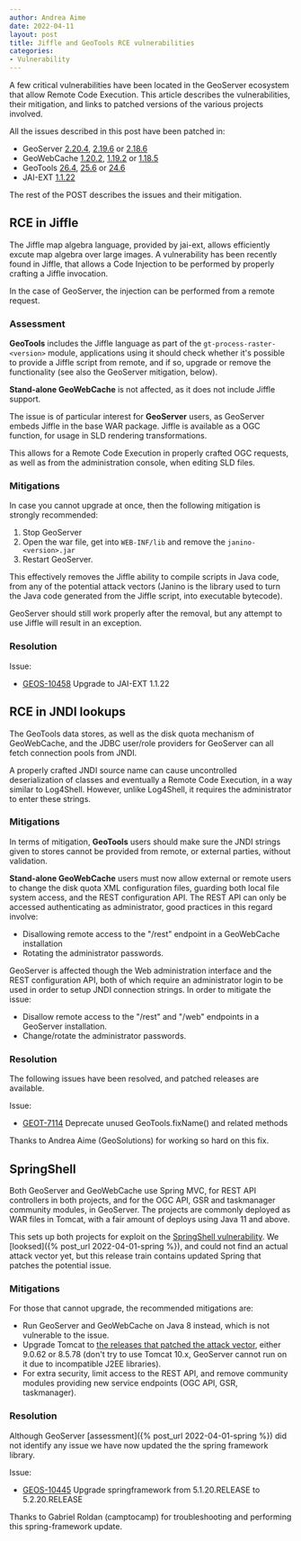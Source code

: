 ```yaml
---
author: Andrea Aime
date: 2022-04-11
layout: post
title: Jiffle and GeoTools RCE vulnerabilities
categories:
- Vulnerability
---
```


A few critical vulnerabilities have been located in the GeoServer ecosystem that 
allow Remote Code Execution. This article describes the vulnerabilities, their mitigation,
and links to patched versions of the various projects involved.

All the issues described in this post have been patched in:

* GeoServer [2.20.4](/release/2.20.4/), [2.19.6](/release/2.19.6/) or [2.18.6](/release/2.198.6/)
* GeoWebCache [1.20.2](https://sourceforge.net/projects/geowebcache/files/geowebcache/1.20.2/), [1.19.2](https://sourceforge.net/projects/geowebcache/files/geowebcache/1.19.2/) or [1.18.5](https://sourceforge.net/projects/geowebcache/files/geowebcache/1.18.5/)
* GeoTools [26.4](https://sourceforge.net/projects/geotools/files/GeoTools%2026%20Releases/26.4/), [25.6](https://sourceforge.net/projects/geotools/files/GeoTools%2025%20Releases/25.6/) or [24.6](https://sourceforge.net/projects/geotools/files/GeoTools%2025%20Releases/24.6/)
* JAI-EXT [1.1.22](https://github.com/geosolutions-it/jai-ext/releases/tag/1.1.22)

The rest of the POST describes the issues and their mitigation.

## RCE in Jiffle

The Jiffle map algebra language, provided by jai-ext, allows efficiently excute map algebra over large images.
A vulnerability has been recently found in Jiffle, that allows a Code Injection to be performed by properly crafting a Jiffle invocation.

In the case of GeoServer, the injection can be performed from a remote request.

### Assessment

**GeoTools** includes the Jiffle language as part of the ``gt-process-raster-<version>`` module, applications
using it should check whether it's possible to provide a Jiffle script from remote, and if so, upgrade
or remove the functionality (see also the GeoServer mitigation, below).

**Stand-alone GeoWebCache** is not affected, as it does not include Jiffle support.

The issue is of particular interest for **GeoServer** users, as GeoServer embeds Jiffle in the base WAR
package. Jiffle is available as a OGC function, for usage in SLD rendering transformations.

This allows for a Remote Code Execution in properly crafted OGC requests, as well as from the
administration console, when editing SLD files.

### Mitigations

In case you cannot upgrade at once, then the following mitigation is strongly recommended:

1. Stop GeoServer
2. Open the war file, get into ``WEB-INF/lib`` and remove the ``janino-<version>.jar``
3. Restart GeoServer.

This effectively removes the Jiffle ability to compile scripts in Java code, from any of the potential
attack vectors (Janino is the library used to turn the Java code generated from the Jiffle script,
into executable bytecode). 

GeoServer should still work properly after the removal, but any attempt to use Jiffle will result in an exception.

### Resolution

Issue:

* [GEOS-10458](https://osgeo-org.atlassian.net/browse/GEOS-10458) Upgrade to JAI-EXT 1.1.22

## RCE in JNDI lookups

The GeoTools data stores, as well as the disk quota mechanism of GeoWebCache, and the JDBC user/role
providers for GeoServer can all fetch connection pools from JNDI.

A properly crafted JNDI source name can cause uncontrolled deserialization of classes and eventually
a Remote Code Execution, in a way similar to Log4Shell. However, unlike Log4Shell, it requires the
administrator to enter these strings.

### Mitigations

In terms of mitigation, **GeoTools** users should make sure the JNDI strings given to stores cannot
be provided from remote, or external parties, without validation.

**Stand-alone GeoWebCache** users must now allow external or remote users to change the 
disk quota XML configuration files, guarding both local file system access, and the REST
configuration API. The REST API can only be accessed authenticating as administrator, 
good practices in this regard involve:
- Disallowing remote access to the "/rest" endpoint in a GeoWebCache installation
- Rotating the administrator passwords.

GeoServer is affected though the Web administration interface and the REST configuration API,
both of which require an administrator login to be used in order to setup JNDI connection strings.
In order to mitigate the issue:
- Disallow remote access to the "/rest" and "/web" endpoints in a GeoServer installation.
- Change/rotate the administrator passwords.

### Resolution

The following issues have been resolved, and patched releases are available.

Issue:

* [GEOT-7114](https://osgeo-org.atlassian.net/browse/GEOT-7114) Deprecate unused GeoTools.fixName() and related methods

Thanks to Andrea Aime (GeoSolutions) for working so hard on this fix.

## SpringShell

Both GeoServer and GeoWebCache use Spring MVC, for REST API controllers in both projects,
and for the OGC API, GSR and taskmanager community  modules, in GeoServer.
The projects are commonly deployed as WAR files in Tomcat, with a fair amount of deploys
using Java 11 and above.

This sets up both projects for exploit on the [SpringShell vulnerability](https://spring.io/blog/2022/03/31/spring-framework-rce-early-announcement).
We [looksed]({% post_url 2022-04-01-spring %}), and could not find an actual attack vector yet, but
this release train contains updated Spring that patches the potential issue.

### Mitigations

For those that cannot upgrade, the recommended mitigations are:
- Run GeoServer and GeoWebCache on Java 8 instead, which is not vulnerable to the issue.
- Upgrade Tomcat to [the releases that patched the attack vector](https://spring.io/blog/2022/04/01/spring-framework-rce-mitigation-alternative), either 9.0.62 or 8.5.78 (don't try to use Tomcat 10.x, GeoServer cannot run on it due to incompatible J2EE libraries).
- For extra security, limit access to the REST API, and remove community modules providing new service endpoints (OGC API, GSR, taskmanager).

### Resolution

Although GeoServer [assessment]({% post_url 2022-04-01-spring %}) did not identify any issue
we have now updated the the spring framework library.

Issue:

* [GEOS-10445](https://osgeo-org.atlassian.net/browse/GEOS-10445) Upgrade springframework from
  5.1.20.RELEASE to 5.2.20.RELEASE

Thanks to Gabriel Roldan (camptocamp) for troubleshooting and performing this spring-framework update.
